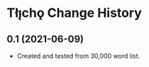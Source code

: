 Tłı̨chǫ Change History
====================

0.1 (2021-06-09)
----------------
* Created and tested from 30,000 word list.
